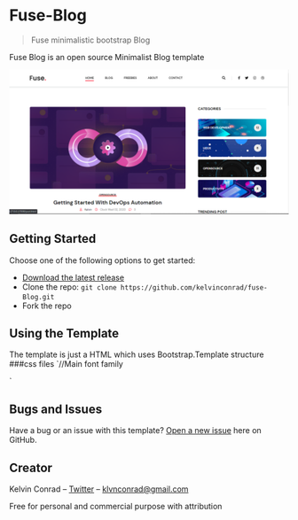 # Fuse-Blog

>Fuse minimalistic bootstrap Blog

Fuse Blog is an open source Minimalist Blog template 

![](landing.PNG)


## Getting Started

Choose one of the following options to get started:
* [Download the latest release](https://github.com/kelvinconrad/fuse-Blog/archive/main.zip)
* Clone the repo: `git clone https://github.com/kelvinconrad/fuse-Blog.git`
* Fork the repo

## Using the Template

The template is just a HTML which uses Bootstrap.Template structure
###css files
`//Main font family
<link rel="stylesheet" href="https://fonts.googleapis.com/css2?family=DM+Sans:ital,wght@0,400;0,500;0,700;1,400;1,500;1,700&display=swap"/>`


## Bugs and Issues

Have a bug or an issue with this template? [Open a new issue](https://github.com/kelvinconrad/fuse-Blog/issues/new) here on GitHub.


## Creator

Kelvin Conrad – [Twitter](https://twitter.com/Klvnconrad) – klvnconrad@gmail.com

Free for personal and commercial purpose with attribution
